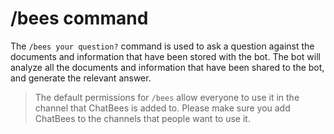 # /bees command

The `/bees your question?` command is used to ask a question against the documents and information that have been stored with the bot. The bot will analyze all the documents and information that have been shared to the bot, and generate the relevant answer.

> The default permissions for `/bees` allow everyone to use it in the channel that ChatBees is added to. Please make sure you add ChatBees to the channels that people want to use it.
